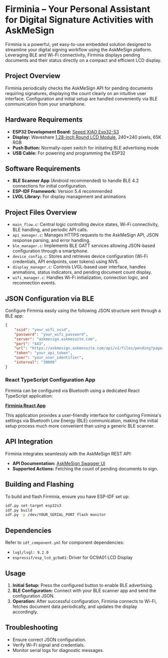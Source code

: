 # Firminia – Your Personal Assistant for Digital Signature Activities with AskMeSign

Firminia is a powerful, yet easy-to-use embedded solution designed to streamline your digital signing workflow using the AskMeSign platform. Leveraging BLE and Wi-Fi connectivity, Firminia displays pending documents and their status directly on a compact and efficient LCD display.

## Project Overview
Firminia periodically checks the AskMeSign API for pending documents requiring signatures, displaying the count clearly on an intuitive user interface. Configuration and initial setup are handled conveniently via BLE communication from your smartphone.

## Hardware Requirements

- **ESP32 Development Board:** [Seeed XIAO Esp32-S3](https://www.seeedstudio.com/Seeed-XIAO-ESP32C3-p-5431.html)
- **Display:** Waveshare [1.28-inch Round LCD Module](https://www.waveshare.com/1.28inch-lcd-module.htm), 240×240 pixels, 65K RGB
- **Push Button:** Normally-open switch for initiating BLE advertising mode
- **USB Cable:** For powering and programming the ESP32

## Software Requirements

- **BLE Scanner App** (Android recommended) to handle BLE 4.2 connections for initial configuration.
- **ESP-IDF Framework:** Version 5.4 recommended
- **LVGL Library:** For display management and animations

## Project Files Overview

- `main_flow.c`: Central logic controlling device states, Wi-Fi connectivity, BLE handling, and periodic API calls.
- `api_manager.c`: Manages HTTPS requests to the AskMeSign API, JSON response parsing, and error handling.
- `ble_manager.c`: Implements BLE GATT services allowing JSON-based configuration through a smartphone.
- `device_config.c`: Stores and retrieves device configuration (Wi-Fi credentials, API endpoints, user tokens) using NVS.
- `display_manager.c`: Controls LVGL-based user interface, handles animations, status indicators, and pending document count display.
- `wifi_manager.c`: Handles Wi-Fi initialization, connection logic, and reconnection events.

## JSON Configuration via BLE

Configure Firminia easily using the following JSON structure sent through a BLE app:

```json
{
    "ssid": "your_wifi_ssid",
    "password": "your_wifi_password",
    "server": "askmesign.askmesuite.com",
    "port": "443",
    "url": "https://askmesign.askmesuite.com/api/v2/files/pending?page=0&size=1",
    "token": "your_api_token",
    "user": "your_user_identifier",
    "interval": "30000"
}
```

### React TypeScript Configuration App

Firminia can be configured via Bluetooth using a dedicated React TypeScript application:

**[Firminia React App](https://github.com/bisontebiscottato/firminia3-react-app)**

This application provides a user-friendly interface for configuring Firminia's settings via Bluetooth Low Energy (BLE) communication, making the initial setup process much more convenient than using a generic BLE scanner.

## API Integration

Firminia integrates seamlessly with the AskMeSign REST API:

- **API Documentation:** [AskMeSign Swagger UI](https://askmesign.askmesuite.com/swagger-ui.html#/)
- **Supported Actions:** Fetching the count of pending documents to sign.

## Building and Flashing

To build and flash Firminia, ensure you have ESP-IDF set up:

```bash
idf.py set-target esp32s3
idf.py build
idf.py -p /dev/YOUR_SERIAL_PORT flash monitor
```

## Dependencies

Refer to `idf_component.yml` for component dependencies:

- `lvgl/lvgl: 9.2.0`
- `espressif/esp_lcd_gc9a01`: Driver for GC9A01 LCD Display

## Usage

1. **Initial Setup:** Press the configured button to enable BLE advertising.
2. **BLE Configuration:** Connect with your BLE scanner app and send the configuration JSON.
3. **Operation:** After successful configuration, Firminia connects to Wi-Fi, fetches document data periodically, and updates the display accordingly.

## Troubleshooting

- Ensure correct JSON configuration.
- Verify Wi-Fi signal and credentials.
- Monitor serial logs for diagnostic messages.
